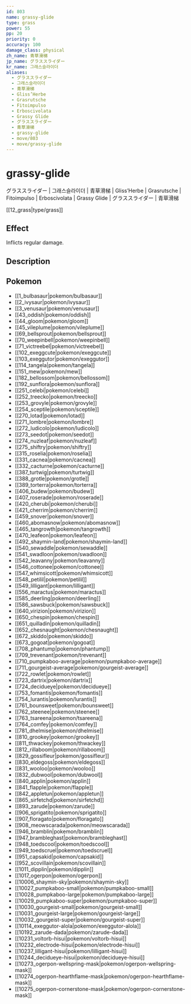 ```yaml
---
id: 803
name: grassy-glide
type: grass
power: 55
pp: 20
priority: 0
accuracy: 100
damage_class: physical
zh_name: 青草滑梯
jp_name: グラススライダー
kr_name: 그래스슬라이더
aliases:
  - グラススライダー
  - 그래스슬라이더
  - 青草滑梯
  - Gliss’Herbe
  - Grasrutsche
  - Fitoimpulso
  - Erboscivolata
  - Grassy Glide
  - グラススライダー
  - 青草滑梯
  - grassy-glide
  - move/803
  - move/grassy-glide
---
```

# grassy-glide
    
グラススライダー | 그래스슬라이더 | 青草滑梯 | Gliss’Herbe | Grasrutsche | Fitoimpulso | Erboscivolata | Grassy Glide | グラススライダー | 青草滑梯

[[12_grass|type/grass]]

## Effect

Inflicts regular damage.

## Description



## Pokemon

- [[1_bulbasaur|pokemon/bulbasaur]]
- [[2_ivysaur|pokemon/ivysaur]]
- [[3_venusaur|pokemon/venusaur]]
- [[43_oddish|pokemon/oddish]]
- [[44_gloom|pokemon/gloom]]
- [[45_vileplume|pokemon/vileplume]]
- [[69_bellsprout|pokemon/bellsprout]]
- [[70_weepinbell|pokemon/weepinbell]]
- [[71_victreebel|pokemon/victreebel]]
- [[102_exeggcute|pokemon/exeggcute]]
- [[103_exeggutor|pokemon/exeggutor]]
- [[114_tangela|pokemon/tangela]]
- [[151_mew|pokemon/mew]]
- [[182_bellossom|pokemon/bellossom]]
- [[192_sunflora|pokemon/sunflora]]
- [[251_celebi|pokemon/celebi]]
- [[252_treecko|pokemon/treecko]]
- [[253_grovyle|pokemon/grovyle]]
- [[254_sceptile|pokemon/sceptile]]
- [[270_lotad|pokemon/lotad]]
- [[271_lombre|pokemon/lombre]]
- [[272_ludicolo|pokemon/ludicolo]]
- [[273_seedot|pokemon/seedot]]
- [[274_nuzleaf|pokemon/nuzleaf]]
- [[275_shiftry|pokemon/shiftry]]
- [[315_roselia|pokemon/roselia]]
- [[331_cacnea|pokemon/cacnea]]
- [[332_cacturne|pokemon/cacturne]]
- [[387_turtwig|pokemon/turtwig]]
- [[388_grotle|pokemon/grotle]]
- [[389_torterra|pokemon/torterra]]
- [[406_budew|pokemon/budew]]
- [[407_roserade|pokemon/roserade]]
- [[420_cherubi|pokemon/cherubi]]
- [[421_cherrim|pokemon/cherrim]]
- [[459_snover|pokemon/snover]]
- [[460_abomasnow|pokemon/abomasnow]]
- [[465_tangrowth|pokemon/tangrowth]]
- [[470_leafeon|pokemon/leafeon]]
- [[492_shaymin-land|pokemon/shaymin-land]]
- [[540_sewaddle|pokemon/sewaddle]]
- [[541_swadloon|pokemon/swadloon]]
- [[542_leavanny|pokemon/leavanny]]
- [[546_cottonee|pokemon/cottonee]]
- [[547_whimsicott|pokemon/whimsicott]]
- [[548_petilil|pokemon/petilil]]
- [[549_lilligant|pokemon/lilligant]]
- [[556_maractus|pokemon/maractus]]
- [[585_deerling|pokemon/deerling]]
- [[586_sawsbuck|pokemon/sawsbuck]]
- [[640_virizion|pokemon/virizion]]
- [[650_chespin|pokemon/chespin]]
- [[651_quilladin|pokemon/quilladin]]
- [[652_chesnaught|pokemon/chesnaught]]
- [[672_skiddo|pokemon/skiddo]]
- [[673_gogoat|pokemon/gogoat]]
- [[708_phantump|pokemon/phantump]]
- [[709_trevenant|pokemon/trevenant]]
- [[710_pumpkaboo-average|pokemon/pumpkaboo-average]]
- [[711_gourgeist-average|pokemon/gourgeist-average]]
- [[722_rowlet|pokemon/rowlet]]
- [[723_dartrix|pokemon/dartrix]]
- [[724_decidueye|pokemon/decidueye]]
- [[753_fomantis|pokemon/fomantis]]
- [[754_lurantis|pokemon/lurantis]]
- [[761_bounsweet|pokemon/bounsweet]]
- [[762_steenee|pokemon/steenee]]
- [[763_tsareena|pokemon/tsareena]]
- [[764_comfey|pokemon/comfey]]
- [[781_dhelmise|pokemon/dhelmise]]
- [[810_grookey|pokemon/grookey]]
- [[811_thwackey|pokemon/thwackey]]
- [[812_rillaboom|pokemon/rillaboom]]
- [[829_gossifleur|pokemon/gossifleur]]
- [[830_eldegoss|pokemon/eldegoss]]
- [[831_wooloo|pokemon/wooloo]]
- [[832_dubwool|pokemon/dubwool]]
- [[840_applin|pokemon/applin]]
- [[841_flapple|pokemon/flapple]]
- [[842_appletun|pokemon/appletun]]
- [[865_sirfetchd|pokemon/sirfetchd]]
- [[893_zarude|pokemon/zarude]]
- [[906_sprigatito|pokemon/sprigatito]]
- [[907_floragato|pokemon/floragato]]
- [[908_meowscarada|pokemon/meowscarada]]
- [[946_bramblin|pokemon/bramblin]]
- [[947_brambleghast|pokemon/brambleghast]]
- [[948_toedscool|pokemon/toedscool]]
- [[949_toedscruel|pokemon/toedscruel]]
- [[951_capsakid|pokemon/capsakid]]
- [[952_scovillain|pokemon/scovillain]]
- [[1011_dipplin|pokemon/dipplin]]
- [[1017_ogerpon|pokemon/ogerpon]]
- [[10006_shaymin-sky|pokemon/shaymin-sky]]
- [[10027_pumpkaboo-small|pokemon/pumpkaboo-small]]
- [[10028_pumpkaboo-large|pokemon/pumpkaboo-large]]
- [[10029_pumpkaboo-super|pokemon/pumpkaboo-super]]
- [[10030_gourgeist-small|pokemon/gourgeist-small]]
- [[10031_gourgeist-large|pokemon/gourgeist-large]]
- [[10032_gourgeist-super|pokemon/gourgeist-super]]
- [[10114_exeggutor-alola|pokemon/exeggutor-alola]]
- [[10192_zarude-dada|pokemon/zarude-dada]]
- [[10231_voltorb-hisui|pokemon/voltorb-hisui]]
- [[10232_electrode-hisui|pokemon/electrode-hisui]]
- [[10237_lilligant-hisui|pokemon/lilligant-hisui]]
- [[10244_decidueye-hisui|pokemon/decidueye-hisui]]
- [[10273_ogerpon-wellspring-mask|pokemon/ogerpon-wellspring-mask]]
- [[10274_ogerpon-hearthflame-mask|pokemon/ogerpon-hearthflame-mask]]
- [[10275_ogerpon-cornerstone-mask|pokemon/ogerpon-cornerstone-mask]]

